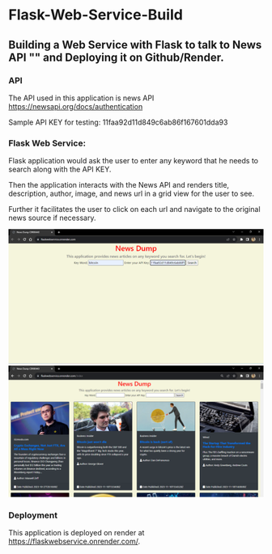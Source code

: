 # Flask-Web-Service-Build

## Building a Web Service with Flask to talk to News API "" and Deploying it on Github/Render.

### API

The API used in this application is news API https://newsapi.org/docs/authentication

Sample API KEY for testing: 11faa92d11d849c6ab86f167601dda93

### Flask Web Service:

Flask application would ask the user to enter any keyword that he needs to search along with the API KEY.

Then the application interacts with the News API and renders title, description, author, image, and news url in a grid view for the user to see.

Further it facilitates the user to click on each url and navigate to the original news source if necessary.

<img src="images/front-end.png">

<img src="images/search-results.png">

### Deployment

This application is deployed on render at https://flaskwebservice.onrender.com/.

